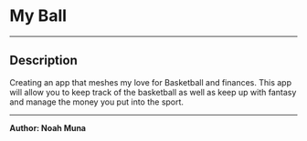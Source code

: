 # My Ball
----
## Description

Creating an app that meshes my love for Basketball and finances. This app will allow you to keep track of the basketball as well as keep up with fantasy and manage the money you put into the sport.

----
**Author: Noah Muna**